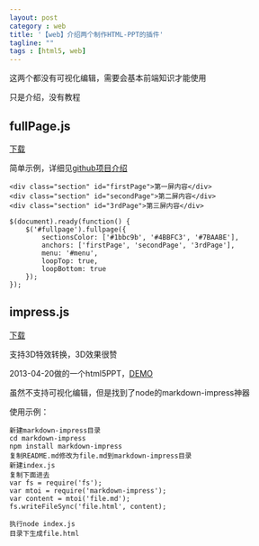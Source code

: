 ```yaml
---
layout: post
category : web
title: '【web】介绍两个制作HTML-PPT的插件'
tagline: ""
tags : [html5, web]
---
```


这两个都没有可视化编辑，需要会基本前端知识才能使用

只是介绍，没有教程

## fullPage.js

[下载](https://github.com/alvarotrigo/fullPage.js)

简单示例，详细见[github项目介绍](https://github.com/alvarotrigo/fullPage.js)

<!--break-->
	
	<div class="section" id="firstPage">第一屏内容</div>
	<div class="section" id="secondPage">第二屏内容</div>
	<div class="section" id="3rdPage">第三屏内容</div>

	$(document).ready(function() {
		$('#fullpage').fullpage({
			sectionsColor: ['#1bbc9b', '#4BBFC3', '#7BAABE'],
			anchors: ['firstPage', 'secondPage', '3rdPage'],
			menu: '#menu',
			loopTop: true,
			loopBottom: true
		});
	});

## impress.js

[下载](https://github.com/bartaz/impress.js)

支持3D特效转换，3D效果很赞

2013-04-20做的一个html5PPT，[DEMO](http://html5ppt.sinaapp.com/)

虽然不支持可视化编辑，但是找到了node的markdown-impress神器

使用示例：

	新建markdown-impress目录
	cd markdown-impress
	npm install markdown-impress
	复制README.md修改为file.md到markdown-impress目录
	新建index.js
	复制下面进去
	var fs = require('fs');
	var mtoi = require('markdown-impress');
	var content = mtoi('file.md');
	fs.writeFileSync('file.html', content);

	执行node index.js
	目录下生成file.html
